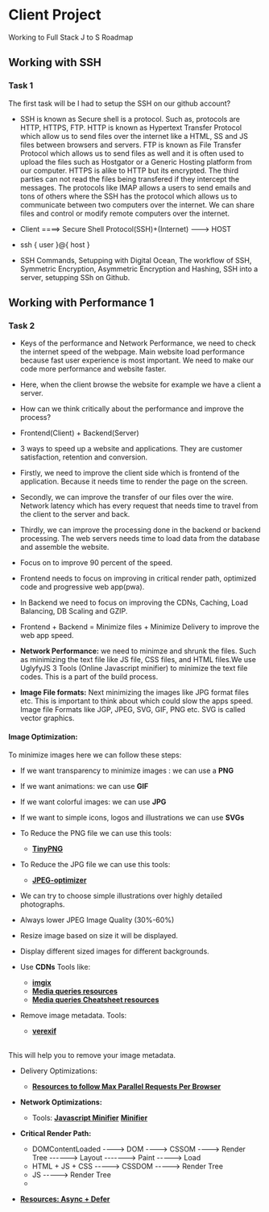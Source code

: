 # Client Project
Working to Full Stack J to S Roadmap

## Working with SSH
### Task 1
The first task will be I had to setup the SSH on our github account?
* SSH is known as Secure shell is a protocol. Such as, protocols are HTTP, HTTPS, FTP. HTTP is known as Hypertext Transfer Protocol which allow us to send files over the internet like a HTML, SS and JS files between browsers and servers. FTP is known as File Transfer Protocol which allows us to send files as well and it is often used to upload the files such as Hostgator or a Generic Hosting platform from our computer. HTTPS is alike to HTTP but its encrypted. The third parties can not read the files being transfered if they intercept the messages. The protocols like IMAP allows a users to send emails and tons of others where the SSH has the protocol which allows us to communicate between two computers over the internet. We can share files and control or modify remote computers over the internet.

* Client ====> Secure Shell Protocol(SSH)+(Internet) ---> HOST
* ssh { user }@{ host }
* SSH Commands, Setupping with Digital Ocean, The workflow of SSH, Symmetric Encryption, Asymmetric Encryption and Hashing, SSH into a server, setupping SSh on Github.

## Working with Performance 1
### Task 2

* Keys of the performance and Network Performance, we need to check the internet speed of the webpage. Main website load performance because fast user experience is most important. We need to make our code more performance and website faster.

* Here, when the client browse the website for example we have a client a server. 

* How can we think critically about the performance and improve the process?

* Frontend(Client) + Backend(Server)
* 3 ways to speed up a website and applications. They are customer satisfaction, retention and conversion. 

* Firstly, we need to improve the client side which is frontend of the application. Because it needs time to render the page on the screen.

* Secondly, we can improve the transfer of our files over the wire. Network latency which has every request that needs time to travel from the client to the server and back.

* Thirdly, we can improve the processing done in the backend or backend processing. The web servers needs time to load data from the database and assemble the website. 

* Focus on to improve 90 percent of the speed. 

* Frontend needs to focus on improving in critical render path, optimized code and progressive web app(pwa).

* In Backend we need to focus on improving the CDNs, Caching, Load Balancing, DB Scaling and GZIP.

* Frontend + Backend = Minimize files + Minimize Delivery to improve the web app speed.

* <b>Network Performance:</b> we need to minimze and shrunk the files. Such as minimizing the text file like JS file, CSS files, and HTML files.We use UglyfyJS 3 Tools (Online Javascript minifier) to minimize the text file codes. This is a part of the build process.

* <b>Image File formats:</b> Next minimizing the images like JPG format files etc. This is important to think about which could slow the apps speed. Image file Formats like JGP, JPEG, SVG, GIF, PNG etc. SVG is called vector graphics.

#### <b>Image Optimization: </b>
To minimize images here we can follow these steps:
* If we want transparency to minimize images : we can use a <b>PNG</b>

* If we want animations: we can use <b>GIF</b>

* If we want colorful images: we can use <b>JPG</b>
* If we want to simple icons, logos and illustrations we can use <b>SVGs</b>

* To Reduce the PNG file we can use this tools:
   * **[TinyPNG](https://tinypng.com/)**

* To Reduce the JPG file we can use this tools:
   * **[JPEG-optimizer](http://jpeg-optimizer.com/)**

* We can try to choose simple illustrations over highly detailed photographs.

* Always lower JPEG Image Quality (30%-60%)
* Resize image based on size it will be displayed.
* Display different sized images for different backgrounds.
* Use <b>CDNs</b> Tools like:
    * **[imgix](https://imgix.com/)**
    * **[Media queries resources](https://gist.github.com/bartholomej/8415655)**
    * **[Media queries Cheatsheet resources](https://css-tricks.com/snippets/css/media-queries-for-standard-devices/)**

* Remove image metadata. Tools:
     * **[verexif](https://www.verexif.com/en/)**
<br/>
This will help you to remove your image metadata.

* Delivery Optimizations:
   * **[Resources to follow Max Parallel Requests Per Browser](https://stackoverflow.com/questions/985431/max-parallel-http-connections-in-a-browser)**

* <b>Network Optimizations:</b>
   * Tools: **[Javascript Minifier](https://javascript-minifier.com/)** **[Minifier](https://www.minifier.org/)**
* <b>Critical Render Path:</b>
   * DOMContentLoaded ----> DOM ----> CSSOM ----> Render Tree ------> Layout -------> Paint -----> Load
   * HTML + JS + CSS -----> CSSDOM -----> Render Tree
   * JS -----> Render Tree
   * 

* **[Resources: Async + Defer](https://stackoverflow.com/questions/10808109/script-tag-async-defer)**








